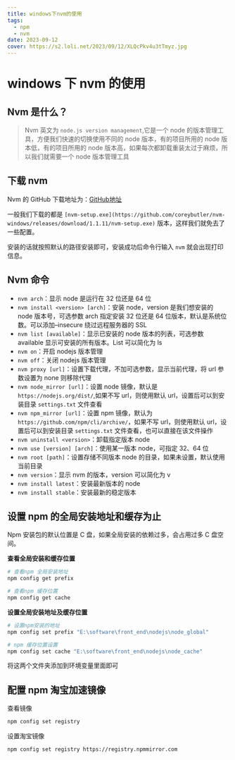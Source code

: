 ```yaml
---
title: windows下nvm的使用
tags:
  - npm
  - nvm
date: 2023-09-12
cover: https://s2.loli.net/2023/09/12/XLQcPkv4u3tTmyz.jpg
---
```


# windows 下 nvm 的使用

## Nvm 是什么？

> Nvm 英文为 `node.js version management`,它是一个 node 的版本管理工具，方便我们快速的切换使用不同的 node 版本，有的项目所用的 node 版本低，有的项目所用的 node 版本高，如果每次都卸载重装太过于麻烦，所以我们就需要一个 node 版本管理工具

## 下载 nvm

Nvm 的 GitHub 下载地址为：[GitHub地址](https://github.com/coreybutler/nvm-windows/releases)

一般我们下载的都是 `[nvm-setup.exe](https://github.com/coreybutler/nvm-windows/releases/download/1.1.11/nvm-setup.exe)` 版本，这样我们就免去了一些配置。

安装的话就按照默认的路径安装即可，安装成功后命令行输入 `nvm` 就会出现打印信息。

## Nvm 命令

- `nvm arch`：显示 node 是运行在 32 位还是 64 位
- `nvm install <version> [arch]`：安装 node，version 是我们想安装的 node 版本号，可选参数 arch 指定安装 32 位还是 64 位版本，默认是系统位数。可以添加–insecure 绕过远程服务器的 SSL
- `nvm list [available]`：显示已安装的 node 版本的列表，可选参数 available 显示可安装的所有版本。List 可以简化为 ls
- `nvm on`：开启 nodejs 版本管理
- `nvm off`：关闭 nodejs 版本管理
- `nvm proxy [url]`：设置下载代理，不加可选参数，显示当前代理，将 url 参数设置为 none 则移除代理
- `nvm node_mirror [url]`：设置 node 镜像，默认是 `https://nodejs.org/dist/`,如果不写 url，则使用默认 url，设置后可以到安装目录 `settings.txt` 文件查看
- `nvm npm_mirror [url]`：设置 npm 镜像，默认为 `https://github.com/npm/cli/archive/`，如果不写 url，则使用默认 url，设置后可以到安装目录 `settings.txt` 文件查看，也可以直接在该文件操作
- `nvm uninstall <version>`：卸载指定版本 node
- `nvm use [version] [arch]`：使用某一版本 node，可指定 32、64 位
- `nvm root [path]`：设置存储不同版本 node 的目录，如果未设置，默认使用当前目录
- `nvm version`：显示 nvm 的版本，version 可以简化为 v
- `nvm install latest`：安装最新版本的 node
- `nvm install stable`：安装最新的稳定版本

## 设置 npm 的全局安装地址和缓存为止

Npm 安装包的默认位置是 C 盘，如果全局安装的依赖过多，会占用过多 C 盘空间。

**查看全局安装和缓存位置**

```bash
# 查看npm 全局安装地址
npm config get prefix

# 查看npm 缓存位置
npm config get cache
```

**设置全局安装地址及缓存位置**

```bash
# 设置npm安装的地址
npm config set prefix "E:\software\front_end\nodejs\node_global"

# npm 缓存位置设置
npm config set cache "E:\software\front_end\nodejs\node_cache"
```

将这两个文件夹添加到环境变量里面即可

## 配置 npm 淘宝加速镜像

查看镜像

```bash
npm config set registry
```

设置淘宝镜像

```bash
npm config set registry https://registry.npmmirror.com
```
